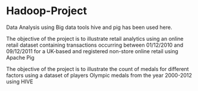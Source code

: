# Hadoop-Project
 
Data Analysis using Big data tools hive and pig has been used here.

The objective of the project is to illustrate retail analytics using an online retail dataset containing transactions occurring between 01/12/2010 and 09/12/2011 for a UK-based and registered non-store online retail using Apache Pig

The objective of the project is to illustrate the count of medals for different factors using a dataset of players Olympic medals from the year 2000-2012 using HIVE
